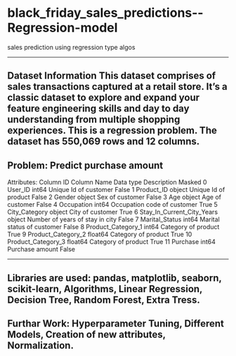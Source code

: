 # black_friday_sales_predictions--Regression-model
sales prediction using regression type algos

---------------------------------------------------------------------------------
Dataset Information
This dataset comprises of sales transactions captured at a retail store. It’s a classic dataset to explore and expand your feature engineering skills and day to day understanding from multiple shopping experiences. This is a regression problem. The dataset has 550,069 rows and 12 columns.
-----------------------------------------------------------------------------------
Problem: Predict purchase amount
---------------------------------------------------------------------------------
Attributes:
Column ID	Column Name	Data type	Description	Masked
0	User_ID	int64	Unique Id of customer	False
1	Product_ID	object	Unique Id of product	False
2	Gender	object	Sex of customer	False
3	Age	object	Age of customer	False
4	Occupation	int64	Occupation code of customer	True
5	City_Category	object	City of customer	True
6	Stay_In_Current_City_Years	object	Number of years of stay in city	False
7	Marital_Status	int64	Marital status of customer	False
8	Product_Category_1	int64	Category of product	True
9	Product_Category_2	float64	Category of product	True
10	Product_Category_3	float64	Category of product	True
11	Purchase	int64	Purchase amount	False

---------------------------------------------------
Libraries are used:
pandas,
matplotlib,
seaborn,
scikit-learn,
Algorithms,
Linear Regression,
Decision Tree,
Random Forest,
Extra Tress.
----------------------------------------
Furthar  Work:
Hyperparameter Tuning,
Different Models,
Creation of new attributes,
Normalization.
-------------------------------------------
